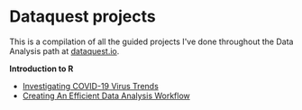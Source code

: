 # Dataquest projects

This is a compilation of all the guided projects I've done throughout the Data Analysis path at [dataquest.io](dataquest.io).

**Introduction to R**
* [Investigating COVID-19 Virus Trends](projects/covid19_project/COVID19_virus_trends.html)
* [Creating An Efficient Data Analysis Workflow](projects/covid19_project/data_analysis_workflow.html)
